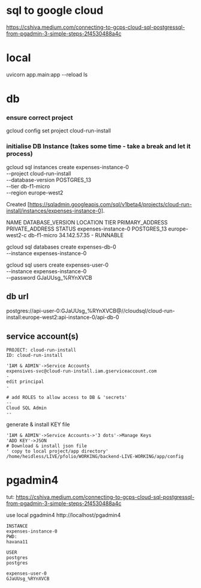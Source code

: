 # sql to google cloud
https://cshiva.medium.com/connecting-to-gcps-cloud-sql-postgressql-from-pgadmin-3-simple-steps-2f4530488a4c

# local
uvicorn app.main:app --reload
ls
# db
### ensure correct project
gcloud config set project cloud-run-install

### initialise DB Instance (takes some time  - take a break and let it process)
gcloud sql instances create expenses-instance-0 \
    --project cloud-run-install \
    --database-version POSTGRES_13 \
    --tier db-f1-micro \
    --region europe-west2

Created [https://sqladmin.googleapis.com/sql/v1beta4/projects/cloud-run-install/instances/expenses-instance-0].

NAME                 DATABASE_VERSION  LOCATION        TIER         PRIMARY_ADDRESS  PRIVATE_ADDRESS  STATUS
expenses-instance-0  POSTGRES_13       europe-west2-c  db-f1-micro  34.142.57.35     -                RUNNABLE

gcloud sql databases create expenses-db-0 \
    --instance expenses-instance-0

gcloud sql users create expenses-user-0 \
    --instance expenses-instance-0 \
    --password GJaUUsg_%RYnXVCB

## db url
postgres://api-user-0:GJaUUsg_%RYnXVCB@//cloudsql/cloud-run-install:europe-west2:api-instance-0/api-db-0

## service account(s)
```
PROJECT: cloud-run-install
ID: cloud-run-install

'IAM & ADMIN'->Service Accounts
expensives-svc@cloud-run-install.iam.gserviceaccount.com
-
edit principal
-

# add ROLES to allow access to DB & 'secrets'
--
Cloud SQL Admin
--
```

generate & install KEY file
```
'IAM & ADMIN'->Service Accounts->'3 dots'->Manage Keys
'ADD KEY'->JSON
# Download & install json file
' copy to local project/app directory'
/home/heidless/LIVE/pfolio/WORKING/backend-LIVE-WORKING/app/config
```
# pgadmin4
tut:
https://cshiva.medium.com/connecting-to-gcps-cloud-sql-postgressql-from-pgadmin-3-simple-steps-2f4530488a4c

use local pgadmin4
http://localhost/pgadmin4

```
INSTANCE
expenses-instance-0
PWD:
havana11

USER
postgres
postgres

expenses-user-0
GJaUUsg_%RYnXVCB
```